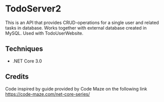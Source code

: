 # TodoServer2
This is an API that provides CRUD-operations for a single user and related tasks in database. Works together with external database created in MySQL. 
Used with TodoUserWebsite.

## Techniques ##
* .NET Core 3.0

## Credits ##
Code inspired by guide provided by Code Maze on the following link https://code-maze.com/net-core-series/
